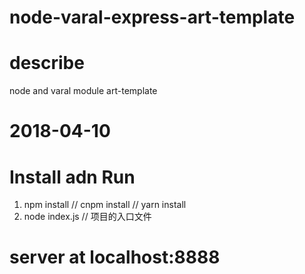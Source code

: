 # node-varal-express-art-template

# describe
  node and varal module art-template

# 2018-04-10

# Install adn Run 
  1. npm install // cnpm install // yarn install 
  2. node index.js // 项目的入口文件

# server at localhost:8888 
